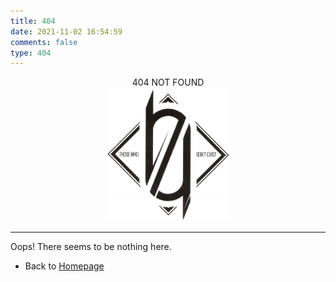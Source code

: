 ```yaml
---
title: 404
date: 2021-11-02 16:54:59
comments: false
type: 404
---
```


<div style="text-align: center;">404 NOT FOUND</div>

<div style="text-align: center;">
<img src="/images/404_logo.png" alt="404 NOT FOUND" width="200"/>
</div>

---

Oops! There seems to be nothing here.
* Back to [Homepage](./)


